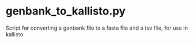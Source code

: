 # genbank_to_kallisto.py
Script for converting a genbank file to a fasta file and a tsv file, for use in kallisto
